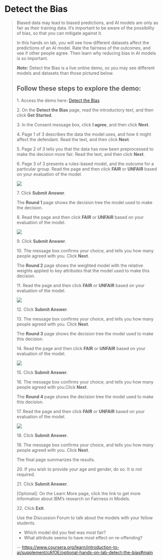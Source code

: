 # Detect the Bias
> 
> Biased data may lead to biased predictions, and AI models are only as fair as their training data. It’s important to be aware of the possibility of bias, so that you can mitigate against it.
> 
> In this hands on lab, you will see how different datasets affect the predictions of an AI model. Rate the fairness of the outcomes, and see if other people agree. Then learn why reducing bias in AI models is so important.
> 
> **_Note:_** Detect the Bias is a live online demo, so you may see different models and datasets than those pictured below.
> 
> ## Follow these steps to explore the demo:
> 
> 1\. Access the demo here: [Detect the Bias](http://biasreduction.mybluemix.net/ "Detect the Bias demo")
> 
> 2\. On the **Detect the Bias** page, read the introductory text, and then click **Get Started**.
> 
> 3\. In the Consent message box, click **I agree**, and then click **Next**.
> 
> 4\. Page 1 of 3 describes the data the model uses, and how it might affect the defendant. Read the text, and then click **Next**.
> 
> 5\. Page 2 of 3 tells you that the data has now been preprocessed to make the decision more fair. Read the text, and then click **Next**.
> 
> 6\. Page 3 of 3 presents a rules-based model, and the outcome for a particular group. Read the page and then click **FAIR** or **UNFAIR** based on your evaluation of the model.
> 
> ![](https://d3c33hcgiwev3.cloudfront.net/imageAssetProxy.v1/UROYvaypEemrTApEFxJINg_6e44a32afddc486b113683c8863f2076_Detect-the-Bias-1b.PNG?expiry=1592784000000&hmac=QrZU9_X2TCNxlQVwW95hfVnoGJZz3Q1_SGfSO1_khxM)
> 
> 7\. Click **Submit Answer**.
> 
> The **Round 1** page shows the decision tree the model used to make the decision.
> 
> 8\. Read the page and then click **FAIR** or **UNFAIR** based on your evaluation of the model.
> 
> ![](https://d3c33hcgiwev3.cloudfront.net/imageAssetProxy.v1/M-hVQ6yrEem5YwqUxVF09g_1125910b15988116300de2581d9d6273_Detect-the-Bias-2b.PNG?expiry=1592784000000&hmac=AxE29qBQlNqlNU2jQMWj_u_kan1btlzHB8L0FdJoVgA)
> 
> 9\. Click **Submit Answer**.
> 
> 10\. The message box confirms your choice, and tells you how many people agreed with you. Click **Next**.
> 
> The **Round 2** page shows the weighted model with the relative weights applied to key attributes that the model used to make this decision.
> 
> 11\. Read the page and then click **FAIR** or **UNFAIR** based on your evaluation of the model.
> 
> ![](https://d3c33hcgiwev3.cloudfront.net/imageAssetProxy.v1/G44bCKywEemO6w5N_OSWEg_72e9640f215f8ab0d60c78ea0ff1accd_Detect-the-Bias-3c.PNG?expiry=1592784000000&hmac=15Rk0CTZht56tPr3lb2nJiMwMpWqWc8sBQgaRoCPFns)
> 
> 12\. Click **Submit Answer**.
> 
> 13\. The message box confirms your choice, and tells you how many people agreed with you. Click **Next**.
> 
> The **Round 3** page shows the decision tree the model used to make this decision.
> 
> 14\. Read the page and then click **FAIR** or **UNFAIR** based on your evaluation of the model.
> 
> ![](https://d3c33hcgiwev3.cloudfront.net/imageAssetProxy.v1/5SzjuKyrEemJ1w4LYV5qDg_67d4f60ddf0775246dee4459d260d4f5_Detect-the-Bias-4b.PNG?expiry=1592784000000&hmac=h_o0O-sm2Zm06Yb51aFIpTek1PjINT_ru4b7PbxGfIo)
> 
> 15\. Click **Submit Answer**.
> 
> 16\. The message box confirms your choice, and tells you how many people agreed with you.Click **Next**.
> 
> The **Round 4** page shows the decision tree the model used to make this decision.
> 
> 17\. Read the page and then click **FAIR** or **UNFAIR** based on your evaluation of the model.
> 
> ![](https://d3c33hcgiwev3.cloudfront.net/imageAssetProxy.v1/CNo6rKytEemL4BKJFeiPYA_b6c76cd2bac2f34c657a7a8d1c6b3a9f_Detect-the-Bias-5b.PNG?expiry=1592784000000&hmac=jNp7xNLcegLFqRG6CgxZ7_vjaC-QMNgjRL6iGbtKxP8)
> 
> 18\. Click **Submit Answer**.
> 
> 19\. The message box confirms your choice, and tells you how many people agreed with you. Click **Next**.
> 
> The final page summarizes the results.
> 
> 20\. If you wish to provide your age and gender, do so. It is not required.
> 
> 21\. Click **Submit Answer**.
> 
> [Optional]: On the Learn More page, click the link to get more information about IBM’s research on Fairness in Models.
> 
> 22\. Click **Exit**.
> 
> Use the Discussion Forum to talk about the models with your fellow students.
> 
> *   Which model did you feel was most fair?
> *   What attribute seems to have most effect on re-offending?
>
> -- https://www.coursera.org/learn/introduction-to-ai/supplement/cAfOE/optional-hands-on-lab-detect-the-bias#main
